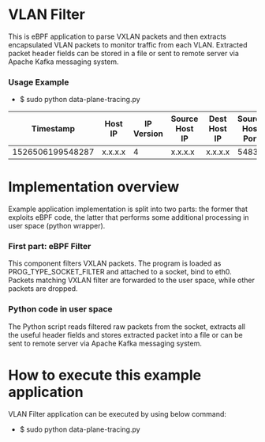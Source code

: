 # VLAN Filter #
This is eBPF application to parse VXLAN packets and then extracts encapsulated VLAN packets to monitor traffic from each VLAN. Extracted packet header fields can be stored in a file or sent to remote server via Apache Kafka messaging system.

### Usage Example ###
* $ sudo python data-plane-tracing.py

Timestamp | Host IP   | IP Version   | Source Host IP   | Dest Host IP   | Source Host Port   | Dest Host Port   | Source VM IP   | Dest VM IP   | Source VM Port   | Dest VM Port   | VNI   | VLAN ID   | Protocol   | Packet Length   |
---|---|---|---|---|---|---|---|---|---|---|---|---|---|---
 1526506199548287 | x.x.x.x  | 4 | x.x.x.x | x.x.x.x | 54836 | 4789 | 192.168.116.35 | 192.168.116.6 | 1285 | 20302 | 1 | 116 | 6 | 1200


# Implementation overview #
Example application implementation is split into two parts: the former that exploits eBPF code, the latter that performs some additional processing in user space (python wrapper).

### First part: eBPF Filter ###
This component filters VXLAN packets.
The program is loaded as PROG_TYPE_SOCKET_FILTER and attached to a socket, bind to eth0.
Packets matching VXLAN filter are forwarded to the user space, while other packets are dropped.

### Python code in user space ###
The Python script reads filtered raw packets from the socket, extracts all the useful header fields and stores extracted packet into a file or can be sent to remote server via Apache Kafka messaging system.

# How to execute this example application #
VLAN Filter application can be executed by using below command:
* $ sudo python data-plane-tracing.py
